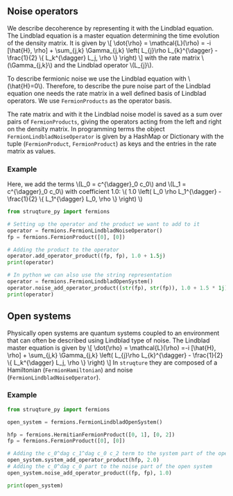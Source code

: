 ## Noise operators

We describe decoherence by representing it with the Lindblad equation.
The Lindblad equation is a master equation determining the time evolution of the density matrix.
It is given by
\\[
    \dot{\rho} = \mathcal{L}(\rho) = -i \[\hat{H}, \rho\] + \sum_{j,k} \Gamma_{j,k} \left( L_{j}\rho L_{k}^{\dagger} - \frac{1}{2} \\{ L_k^{\dagger} L_j, \rho \\} \right)
\\]
with the rate matrix \\(\Gamma_{j,k}\\) and the Lindblad operator \\(L_{j}\\).

To describe fermionic noise we use the Lindblad equation with \\(\hat{H}=0\\).
Therefore, to describe the pure noise part of the Lindblad equation one needs the rate matrix in a well defined basis of Lindblad operators.
We use `FermionProducts` as the operator basis.

The rate matrix and with it the Lindblad noise model is saved as a sum over pairs of `FermionProducts`, giving the operators acting from the left and right on the density matrix.
In programming terms the object `FermionLindbladNoiseOperator` is given by a HashMap or Dictionary with the tuple (`FermionProduct`, `FermionProduct`) as keys and the entries in the rate matrix as values.

### Example
Here, we add the terms \\(L_0 = c^{\dagger}_0 c_0\\) and \\(L_1 = c^{\dagger}_0 c_0\\) with coefficient 1.0:
\\( 1.0 \left( L_0 \rho L_1^{\dagger} - \frac{1}{2} \\{ L_1^{\dagger} L_0, \rho \\} \right) \\)

```python
from struqture_py import fermions

# Setting up the operator and the product we want to add to it
operator = fermions.FermionLindbladNoiseOperator()
fp = fermions.FermionProduct([0], [0])

# Adding the product to the operator
operator.add_operator_product((fp, fp), 1.0 + 1.5j)
print(operator)

# In python we can also use the string representation
operator = fermions.FermionLindbladOpenSystem()
operator.noise_add_operator_product((str(fp), str(fp)), 1.0 + 1.5 * 1j)
print(operator)
```

## Open systems

Physically open systems are quantum systems coupled to an environment that can often be described using Lindblad type of noise.
The Lindblad master equation is given by
\\[
    \dot{\rho} = \mathcal{L}(\rho) =-i \[\hat{H}, \rho\] + \sum_{j,k} \Gamma_{j,k} \left( L_{j}\rho L_{k}^{\dagger} - \frac{1}{2} \\{ L_k^{\dagger} L_j, \rho \\} \right)
\\]
In `struqture` they are composed of a Hamiltonian (`FermionHamiltonian`) and noise (`FermionLindbladNoiseOperator`).

### Example

```python
from struqture_py import fermions

open_system = fermions.FermionLindbladOpenSystem()

hfp = fermions.HermitianFermionProduct([0, 1], [0, 2])
fp = fermions.FermionProduct([0], [0])

# Adding the c_0^dag c_1^dag c_0 c_2 term to the system part of the open system
open_system.system_add_operator_product(hfp, 2.0)
# Adding the c_0^dag c_0 part to the noise part of the open system
open_system.noise_add_operator_product((fp, fp), 1.0)

print(open_system)
```
